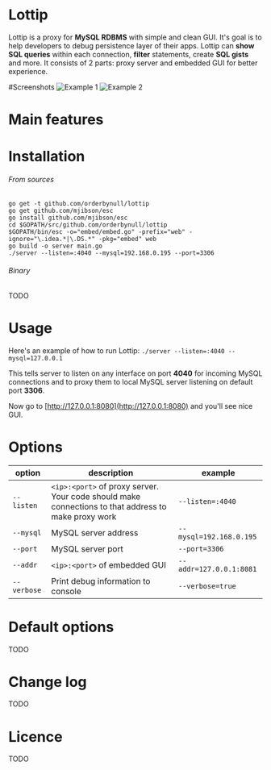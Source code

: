 # Lottip

Lottip is a proxy for **MySQL RDBMS** with simple and clean GUI. 
It's goal is to help developers to debug persistence layer of their apps. 
Lottip can **show SQL queries** within each connection, **filter** statements, create **SQL gists** and more.
It consists of 2 parts: proxy server and embedded GUI for better experience.

#Screenshots
![Example 1](https://raw.githubusercontent.com/orderbynull/lottip/master/shots/1.png)
![Example 2](https://raw.githubusercontent.com/orderbynull/lottip/master/shots/2.png)

# Main features


# Installation
###### From sources
    go get -t github.com/orderbynull/lottip
    go get github.com/mjibson/esc
    go install github.com/mjibson/esc
    cd $GOPATH/src/github.com/orderbynull/lottip
    $GOPATH/bin/esc -o="embed/embed.go" -prefix="web" -ignore="\.idea.*|\.DS.*" -pkg="embed" web
    go build -o server main.go
    ./server --listen=:4040 --mysql=192.168.0.195 --port=3306
    
###### Binary
TODO

# Usage
Here's an example of how to run Lottip: `./server --listen=:4040 --mysql=127.0.0.1`

This tells server to listen on any interface on port **4040** for incoming MySQL connections and to proxy them to local MySQL server listening on default port **3306**.
 
Now go to [http://127.0.0.1:8080](http://127.0.0.1:8080) and you'll see nice GUI.

# Options
| option        | description                                                                                          | example                |
| ------------- | ---------------------------------------------------------------------------------------------------- | ---------------------- |
| `--listen`    | `<ip>:<port>` of proxy server. Your code should make connections to that address to make proxy work  | `--listen=:4040`       |
| `--mysql`     | MySQL server address                                                                                 | `--mysql=192.168.0.195`|
| `--port`      | MySQL server port                                                                                    | `--port=3306`          |
| `--addr`      | `<ip>:<port>` of embedded GUI                                                                        | `--addr=127.0.0.1:8081`|
| `--verbose`   | Print debug information to console                                                                   | `--verbose=true`       |

# Default options
TODO

# Change log
TODO

# Licence
TODO